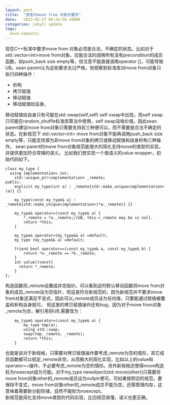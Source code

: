 ```yaml
---
layout: post
title:  "放宽对move from 对象的要求"
date:   2023-02-27 09:24:58 +0800
categories: jekyll update
tags:
  move-semantic 
---
```


现在C\++标准中要求move from 对象必须是合法，不确定的状态。比如对于std::vector\<int>move from对象，应能合法的调用所有没有precondition的成员函数，如push_back size empty等，但注意不能直接调用operator []，可能导致UB。sean parent认为这些要求太过严格，他观察到标准库对move from对象只执行四种操作：

* 析构
* 拷贝赋值
* 移动赋值
* 移动赋值给自身。

移动赋值给自身只有可能在std::swap(self,self) self-swap中出现，而self swap只可能在random_shuffle标准库算法中使用，self swap没啥价值。因此sean parent建议move from对象只需要支持前三种便可以，而不需要是合法不确定的状态。在新规范下 std::vector\<int> move from对象不能再调用push_back size empty等，只能支持源为非move from对象的拷贝或移动赋值和自身析构三种操作。
sean parent的move from对象规范能很大的简化支持move的类型的实现，并提供更加符合常理的语义。
比如我们想实现一个值语义的value wrapper，初始代码如下。

    class my_type {
      using implementation= int;
        std::unique_ptr<implementation> _remote;
    public:
        explicit my_type(int a) : _remote{std::make_unique<implementation>(a)} {}

        my_type(const my_type& a) : _remote{std::make_unique<implementation>(*a._remote)} {}

        my_type& operator=(const my_type& a) {
            *_remote = *a._remote;//UB, this->_remote may be is null.
            return *this;
        }

        my_type& operator=(my_type&& a) =default;
        my_type (my_type&& a) =default;
        
        friend bool operator==(const my_type& a, const my_type& b) {
            return *a._remote == *b._remote;
        }
        int value()const{
          return *_remote;
        }
    };

构造函数将_remote设置成非空指针。可以看到这时默认移动函数将move from对象的成员_remote设为空指针，但这是符合新规范的，因为新规范并不要求move from对象还满足不变式，因此可以_remote成员设为任何值，只要能通过赋值被覆盖和析构自身就可。
但这里的拷贝赋值操作还有bug，因为对于move from对象_remote为空，解引用将UB,需要改为：

        my_type& operator=(const my_type& a) {
            my_type tmp(a);
            using std::swap;
            swap(tmp._remote, _remote);
            return *this;
        }

也就是说对于新规格，只需要对拷贝赋值操作要考虑_remote为空的情形，其它成员函数都可以假定_remote非空，从而极大的简化实现，比如以上的value和operator==操作，不必要考虑_remote为空的情形。另外新规格还使得move构造标为noexcept成为可能。对于my_type newobject(std::move(other))只需要将move from对象other的_remote成员设为nullptr便可。可如果按照旧的规范，要保持不变式，move from对象other的_remote成员不能为空，还需管理内存，这意味着需要新分配存储，自然不能标为noexcept。    
新规范能简化支持move类型的代码实现，比旧规范易懂，语义也更正确。
